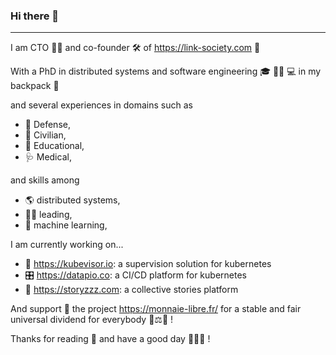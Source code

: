 ### Hi there 👋

---

I am CTO 👨‍💻 and co-founder 🛠 of <https://link-society.com> 🏢

With a PhD in distributed systems and software engineering 🎓 👨‍🔬 💻 in my backpack 🎒

and several experiences in domains such as
- 🔫 Defense,
- 🥳 Civilian,
- 🌱 Educational,
- 🩺 Medical, 

and skills among
- 🌎 distributed systems,
- 👨‍💼 leading,
- 🤖 machine learning,

I am currently working on... 
- 🔭 https://kubevisor.io: a supervision solution for kubernetes
- 🎛 https://datapio.co: a CI/CD platform for kubernetes
- 👯 https://storyzzz.com: a collective stories platform

And support 💪 the project https://monnaie-libre.fr/ for a stable and fair universal dividend for everybody 💸⚖💸 !

Thanks for reading 🙏 and have a good day 👋👋👋 ! 
<!--
**b3j0f/b3j0f** is a ✨ _special_ ✨ repository because its `README.md` (this file) appears on your GitHub profile.

Here are some ideas to get you started:

- 🔭 I’m currently working on ...
- 🌱 I’m currently learning ...
- 👯 I’m looking to collaborate on ...
- 🤔 I’m looking for help with ...
- 💬 Ask me about ...
- 📫 How to reach me: ...
- 😄 Pronouns: ...
- ⚡ Fun fact: ...
-->
